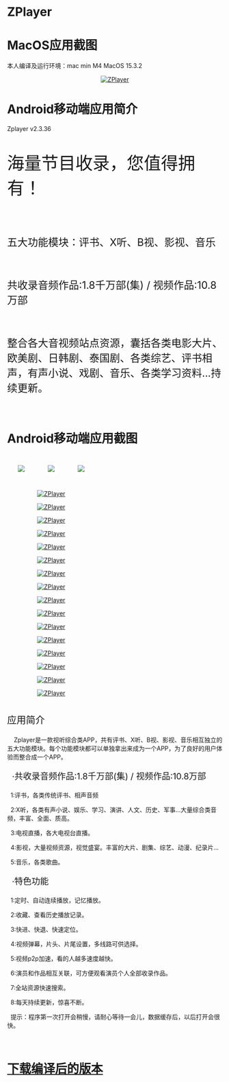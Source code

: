 # ZPlayer

# MacOS应用截图
本人编译及运行环境：mac min M4 MacOS 15.3.2
<div align="center">

[![ZPlayer](https://github.com/tonyblues8/ZPlayer/blob/main/pic/jp.png?raw=true)](#MacOS应用截图)

</div>


# Android移动端应用简介
Zplayer v2.3.36
<p style="font-size:2.5rem">海量节目收录，您值得拥有！</p><br>
<p style="font-size:1.5rem">五大功能模块：评书、X听、B视、影视、音乐</p><br>
<p style="font-size:1.5rem"> 共收录音频作品:1.8千万部(集) / 视频作品:10.8万部</p><br>
<p style="font-size:1.5rem">整合各大音视频站点资源，囊括各类电影大片、欧美剧、日韩剧、泰国剧、各类综艺、评书相声，有声小说、戏剧、音乐、各类学习资料...持续更新。</p><br>

# Android移动端应用截图
<div align="center" style="display:inline-block!important;">
<img style="margin:20px; border:5px solid white;" src="https://raw.githubusercontent.com/tonyblues8/ZPlayer/refs/heads/main/pic/app/Screenshot_20250401_064935.jpg">

<img style="margin:20px; border:5px solid white;" src="https://raw.githubusercontent.com/tonyblues8/ZPlayer/refs/heads/main/pic/app/Screenshot_20250401_064935.jpg">

<img style="margin:20px; border:5px solid white;" src="https://raw.githubusercontent.com/tonyblues8/ZPlayer/refs/heads/main/pic/app/Screenshot_20250401_064935.jpg">


[![ZPlayer](https://raw.githubusercontent.com/tonyblues8/ZPlayer/refs/heads/main/pic/app/Screenshot_20250401_064935.jpg)](#Android移动端应用简介)

[![ZPlayer](https://raw.githubusercontent.com/tonyblues8/ZPlayer/refs/heads/main/pic/app/Screenshot_20250401_064852.jpg)](#Android移动端应用简介)

[![ZPlayer](https://raw.githubusercontent.com/tonyblues8/ZPlayer/refs/heads/main/pic/app/Screenshot_20250401_064947.jpg)](#Android移动端应用简介)

[![ZPlayer](https://raw.githubusercontent.com/tonyblues8/ZPlayer/refs/heads/main/pic/app/Screenshot_20250401_065003.jpg)](#Android移动端应用简介)

[![ZPlayer](https://raw.githubusercontent.com/tonyblues8/ZPlayer/refs/heads/main/pic/app/Screenshot_20250401_065118.jpg)](#Android移动端应用简介)

[![ZPlayer](https://raw.githubusercontent.com/tonyblues8/ZPlayer/refs/heads/main/pic/app/Screenshot_20250401_065130.jpg)](#Android移动端应用简介)

[![ZPlayer](https://raw.githubusercontent.com/tonyblues8/ZPlayer/refs/heads/main/pic/app/Screenshot_20250401_065146.jpg)](#Android移动端应用简介)

[![ZPlayer](https://raw.githubusercontent.com/tonyblues8/ZPlayer/refs/heads/main/pic/app/Screenshot_20250401_065242.jpg)](#Android移动端应用简介)

[![ZPlayer](https://raw.githubusercontent.com/tonyblues8/ZPlayer/refs/heads/main/pic/app/Screenshot_20250401_065302.jpg)](#Android移动端应用简介)

[![ZPlayer](https://raw.githubusercontent.com/tonyblues8/ZPlayer/refs/heads/main/pic/app/Screenshot_20250401_065336.jpg)](#Android移动端应用简介)

[![ZPlayer](https://raw.githubusercontent.com/tonyblues8/ZPlayer/refs/heads/main/pic/app/Screenshot_20250401_065431.jpg)](#Android移动端应用简介)

[![ZPlayer](https://raw.githubusercontent.com/tonyblues8/ZPlayer/refs/heads/main/pic/app/Screenshot_20250401_065445.jpg)](#Android移动端应用简介)

[![ZPlayer](https://raw.githubusercontent.com/tonyblues8/ZPlayer/refs/heads/main/pic/app/Screenshot_20250401_065509.jpg)](#Android移动端应用简介)

[![ZPlayer](https://raw.githubusercontent.com/tonyblues8/ZPlayer/refs/heads/main/pic/app/Screenshot_20250401_065551.jpg)](#Android移动端应用简介)

[![ZPlayer](https://raw.githubusercontent.com/tonyblues8/ZPlayer/refs/heads/main/pic/app/Screenshot_20250401_065705.jpg)](#Android移动端应用简介)

[![ZPlayer](https://raw.githubusercontent.com/tonyblues8/ZPlayer/refs/heads/main/pic/app/Screenshot_20250401_065720.jpg)](#Android移动端应用简介)

</div>
<div class="apk_left_title" style="text-align:left;">
 <p class="apk_left_title_nav" style="font-size:22px;">应用简介</p>
 <div class="apk_left_title_info">
  <p>&nbsp;&nbsp;&nbsp;&nbsp;Zplayer是一款视听综合类APP，共有评书、X听、B视、影视、音乐相互独立的五大功能模块。每个功能模块都可以单独拿出来成为一个APP，为了良好的用户体验而整合成一个APP。</p>
  <p style="font-size:20px;">&nbsp;&nbsp;&middot;共收录音频作品:1.8千万部(集) / 视频作品:10.8万部</p>
  <p>&nbsp;&nbsp;1:评书，各类传统评书、相声音频</p>
  <p>&nbsp;&nbsp;2:X听，各类有声小说、娱乐、学习、演讲、人文、历史、军事...大量综合类音频，丰富、全面、质高。</p>
  <p>&nbsp;&nbsp;3:电视直播，各大电视台直播。</p>
  <p>&nbsp;&nbsp;4:影视，大量视频资源，视觉盛宴。丰富的大片、剧集、综艺、动漫、纪录片...</p>
  <p>&nbsp;&nbsp;5:音乐，各类歌曲。</p>
  <p style="font-size:20px;">&nbsp;&nbsp;&middot;特色功能</p>
  <p>&nbsp;&nbsp;1:定时、自动连续播放，记忆播放。</p>
  <p>&nbsp;&nbsp;2:收藏、查看历史播放记录。</p>
  <p>&nbsp;&nbsp;3:快进、快退、快速定位。</p>
  <p>&nbsp;&nbsp;4:视频弹幕，片头、片尾设置，多线路可供选择。</p>
  <p>&nbsp;&nbsp;5:视频p2p加速，看的人越多速度越快。</p>
  <p>&nbsp;&nbsp;6:演员和作品相互关联，可方便观看演员个人全部收录作品。</p>
  <p>&nbsp;&nbsp;7:全站资源快速搜索。</p>
  <p>&nbsp;&nbsp;8:每天持续更新，惊喜不断。</p>
  <p>&nbsp;&nbsp;提示：程序第一次打开会稍慢，请耐心等待一会儿，数据缓存后，以后打开会很快。</p>
  <p><br /></p>
 </div>
</div>		

# <a href="https://github.com/tonyblues8/ZPlayer/releases">下载编译后的版本</a>

